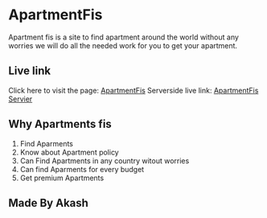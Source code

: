 # ApartmentFis

Apartment fis is a site to find apartment around the world without any worries we will do all the needed work for you to get your apartment. 

## Live link

Click here to visit the page: [ApartmentFis](https://apartment-fis.web.app/)
Serverside live link: [ApartmentFis Servier](http://localhost:5000/)


## Why Apartments fis

1. Find Aparments
2. Know about Apartment policy
3. Can Find Apartments in any country witout worries
4. Can find Aparments for every budget
5. Get premium Apartments


## Made By Akash
